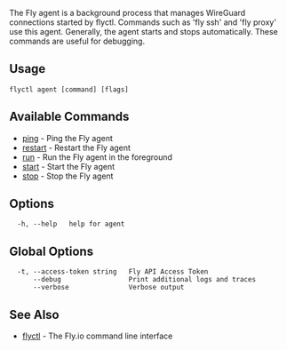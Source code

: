 The Fly agent is a background process that manages WireGuard connections started by flyctl.
Commands such as 'fly ssh' and 'fly proxy' use this agent.
Generally, the agent starts and stops automatically. These commands are useful for debugging.


## Usage
~~~
flyctl agent [command] [flags]
~~~

## Available Commands
* [ping](/docs/flyctl/agent-ping/)	 - Ping the Fly agent
* [restart](/docs/flyctl/agent-restart/)	 - Restart the Fly agent
* [run](/docs/flyctl/agent-run/)	 - Run the Fly agent in the foreground
* [start](/docs/flyctl/agent-start/)	 - Start the Fly agent
* [stop](/docs/flyctl/agent-stop/)	 - Stop the Fly agent

## Options

~~~
  -h, --help   help for agent
~~~

## Global Options

~~~
  -t, --access-token string   Fly API Access Token
      --debug                 Print additional logs and traces
      --verbose               Verbose output
~~~

## See Also

* [flyctl](/docs/flyctl/help/)	 - The Fly.io command line interface

